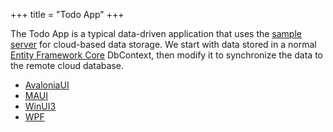 +++
title = "Todo App"
+++

  The Todo App is a typical data-driven application that uses the [sample server](../server.md) for cloud-based data storage.  We start with data stored in a normal [Entity Framework Core](https://learn.microsoft.com/ef/core/) DbContext, then modify it to synchronize the data to the remote cloud database.

  * [AvaloniaUI](./avalonia.md)
  * [MAUI](./maui.md)
  * [WinUI3](./winui3.md)
  * [WPF](./wpf.md)


